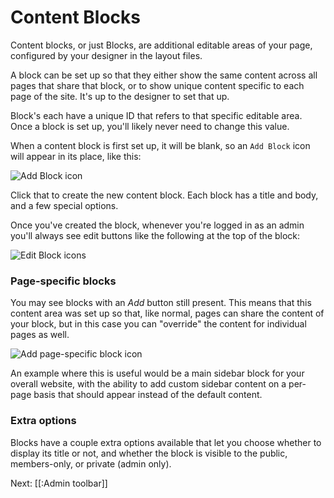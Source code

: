 # Content Blocks

Content blocks, or just Blocks, are additional editable areas of your page, configured by your designer in the layout files.

A block can be set up so that they either show the same content across all pages that share that block, or to show unique content specific to each page of the site. It's up to the designer to set that up.

Block's each have a unique ID that refers to that specific editable area. Once a block is set up, you'll likely never need to change this value.

When a content block is first set up, it will be blank, so an `Add Block` icon will appear in its place, like this:

![Add Block icon](/apps/docs/docs/2.2/pix/add-block.png)

Click that to create the new content block. Each block has a title and body, and a few special options.

Once you've created the block, whenever you're logged in as an admin you'll always see edit buttons like the following at the top of the block:

![Edit Block icons](/apps/docs/docs/2.2/pix/edit-block.png)

### Page-specific blocks

You may see blocks with an _Add_ button still present. This means that this
content area was set up so that, like normal, pages can share the content of
your block, but in this case you can "override" the content for individual
pages as well.

![Add page-specific block icon](/apps/docs/docs/2.2/pix/add-page-specific-block.png)

An example where this is useful would be a main sidebar block for your overall
website, with the ability to add custom sidebar content on a per-page basis
that should appear instead of the default content.

### Extra options

Blocks have a couple extra options available that let you choose whether to display its title or not, and whether the block is visible to the public, members-only, or private (admin only).

Next: [[:Admin toolbar]]